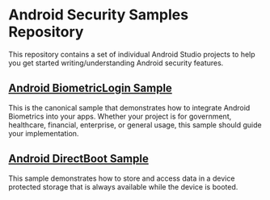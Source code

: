 Android Security Samples Repository
===================================

This repository contains a set of individual Android Studio projects to help you get
started writing/understanding Android security features.

## [Android BiometricLogin Sample](https://github.com/android/security-samples/tree/master/BiometricLoginKotlin)

This is the canonical sample that demonstrates how to integrate Android Biometrics into your apps.
Whether your project is for government, healthcare, financial, enterprise, or general usage, this
sample should guide your implementation.

## [Android DirectBoot Sample](https://github.com/android/security-samples/tree/master/DirectBoot)

This sample demonstrates how to store and access data in a device protected
storage that is always available while the device is booted.
